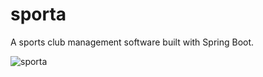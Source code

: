 # sporta
A sports club management software built with Spring Boot.

![sporta](https://github.com/user-attachments/assets/60c6678d-4c32-454a-8ad3-ba6b71488f63)
